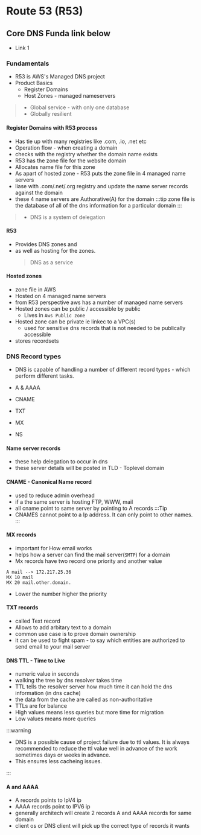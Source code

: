 # Route 53 (R53)

## Core DNS Funda link below

- Link 1

### Fundamentals

- R53 is AWS's Managed DNS project
- Product Basics
  - Register Domains
  - Host Zones - managed nameservers

> - Global service - with only one database
> - Globally resilient

#### Register Domains with R53 process

- Has tie up with many registries like .com, .io, .net etc
- Operation flow - when creating a domain
- checks with the registry whether the domain name exists
- R53 has the zone file for the website domain
- Allocates name file for this zone
- As apart of hosted zone - R53 puts the zone file in 4 managed name servers
- liase with .com/.net/.org registry and update the name server records against the domain
- these 4 name servers are Authorative(A) for the domain
  :::tip
  zone file is the database of all of the dns information for a particular domain
  :::

> - DNS is a system of delegation

#### R53

- Provides DNS zones and
- as well as hosting for the zones.
  > DNS as a service

#### Hosted zones

- zone file in AWS
- Hosted on 4 managed name servers
- from R53 perspective aws has a number of managed name servers
- Hosted zones can be public / accessible by public
  - Lives in `Aws Public zone`
- Hosted zone can be private ie linkec to a VPC(s)
  - used for sensitive dns records that is not needed to be publically accessible
- stores recordsets

### DNS Record types

- DNS is capable of handling a number of different record types - which perform different tasks.

- A & AAAA
- CNAME
- TXT
- MX
- NS

#### Name server records

- these help delegation to occur in dns
- these server details will be posted in TLD - Toplevel domain

#### CNAME - Canonical Name record

- used to reduce admin overhead
- if a the same server is hosting FTP, WWW, mail
- all cname point to same server by pointing to A records
  :::Tip
- CNAMES cannot point to a Ip address. It can only point to other names.
  :::

#### MX records

- important for How email works
- helps how a server can find the mail server(`SMTP`) for a domain
- Mx records have two record one priority and another value

```
A mail --> 172.217.25.36
MX 10 mail
MX 20 mail.other.domain.
```

- Lower the number higher the priority

#### TXT records

- called Text record
- Allows to add arbitary text to a domain
- common use case is to prove domain ownership
- it can be used to fight spam - to say which entities are authorized to send email to your mail server

#### DNS TTL - Time to Live

- numeric value in seconds
- walking the tree by dns resolver takes time
- TTL tells the resolver server how much time it can hold the dns information (in dns cache)
- the data from the cache are called as non-authoritative
- TTLs are for balance
- High values means less queries but more time for migration
- Low values means more queries

:::warning

- DNS is a possible cause of project failure due to ttl values. It is always recommended to reduce the ttl value well in advance of the work sometimes days or weeks in advance.
- This ensures less cacheing issues.

:::

#### A and AAAA

- A records points to IpV4 ip
- AAAA records point to IPV6 ip
- generally architech will create 2 records A and AAAA records for same domain
- client os or DNS client will pick up the correct type of records it wants
